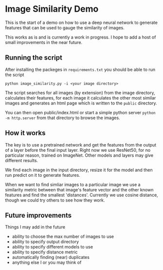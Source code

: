 # Image Similarity Demo

This is the start of a demo on how to use a deep neural network to generate features that can be used to gauge the similarity of images.

This works as is and is currently a work in progress. I hope to add a host of small improvements in the near future.

## Running the script

After installing the packeges in `requirements.txt` you should be able to run the script

```
python image_similarity.py -i <your image directory>
```

The script searches for all images (by extension) from the image directory, calculates their features, for each image it calculates the other most similar images and generates an html page which is written to the `public` directory.

You can then open public/index.html or start a simple python server `python -m http.server` from that directory to browse the images.

## How it works

The key is to use a pretrained network and get the features from the output of a layer before the final input layer. Right now we use ResNet50, for no particular reason, trained on ImageNet. Other models and layers may give different results.

We find each image in the input directory, resize it for the model and then run predict on it to generate features.

When we want to find simliar images to a particular image we use a similarity metric between that image's feature vector and the other known features and find the smallest 'distances'. Currently we use cosine distance, though we could try others to see how they work.

## Future improvements

Things I may add in the future

- ability to choose the max number of images to use
- ability to specify output directory
- ability to specify different models to use
- ability to specify distance metric
- automatically finding (near) duplicates
- anything else I or you may think of
